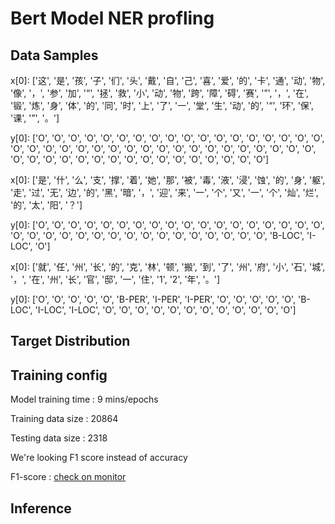 # Bert Model NER profling

## Data Samples

x[0]: ['这', '是', '孩', '子', '们', '头', '戴', '自', '己', '喜', '爱', '的', '卡', '通', '动', '物', '像', '，', '参', '加', '“', '拯', '救', '小', '动', '物', '跨', '障', '碍', '赛', '”', '，', '在', '锻', '炼', '身', '体', '的', '同', '时', '上', '了', '一', '堂', '生', '动', '的', '“', '环', '保', '课', '”', '。']

y[0]: ['O', 'O', 'O', 'O', 'O', 'O', 'O', 'O', 'O', 'O', 'O', 'O', 'O', 'O', 'O', 'O', 'O', 'O', 'O', 'O', 'O', 'O', 'O', 'O', 'O', 'O', 'O', 'O', 'O', 'O', 'O', 'O', 'O', 'O', 'O', 'O', 'O', 'O', 'O', 'O', 'O', 'O', 'O', 'O', 'O', 'O', 'O', 'O', 'O', 'O', 'O', 'O', 'O']

x[0]: ['是', '什', '么', '支', '撑', '着', '她', '那', '被', '毒', '液', '浸', '蚀', '的', '身', '躯', '走', '过', '无', '边', '的', '黑', '暗', '，', '迎', '来', '一', '个', '又', '一', '个', '灿', '烂', '的', '太', '阳', '？']

y[0]: ['O', 'O', 'O', 'O', 'O', 'O', 'O', 'O', 'O', 'O', 'O', 'O', 'O', 'O', 'O', 'O', 'O', 'O', 'O', 'O', 'O', 'O', 'O', 'O', 'O', 'O', 'O', 'O', 'O', 'O', 'O', 'O', 'O', 'O', 'B-LOC', 'I-LOC', 'O']

x[0]: ['就', '任', '州', '长', '的', '克', '林', '顿', '搬', '到', '了', '州', '府', '小', '石', '城', '，', '在', '州', '长', '官', '邸', '一', '住', '1', '2', '年', '。']

y[0]: ['O', 'O', 'O', 'O', 'O', 'B-PER', 'I-PER', 'I-PER', 'O', 'O', 'O', 'O', 'O', 'B-LOC', 'I-LOC', 'I-LOC', 'O', 'O', 'O', 'O', 'O', 'O', 'O', 'O', 'O', 'O', 'O', 'O']

## Target Distribution

## Training config

Model training time : 9 mins/epochs

Training data size : 20864

Testing data size : 2318

We're looking F1 score instead of accuracy

F1-score : [check on monitor](https://wandb.ai/yltsai0609/bert-ner/runs/2hylsyy3/logs?workspace=user-yltsai0609)

## Inference 

## 